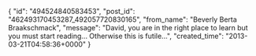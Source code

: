 {
   "id": "494524840583453",
   "post_id": "462493170453287_492057720830165",
   "from_name": "Beverly Berta Braakschmack",
   "message": "David, you are in the right place to learn but you must start reading... Otherwise this is futile...",
   "created_time": "2013-03-21T04:58:36+0000"
 }
